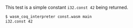 This test is a simple constant `i32.const 42` being returned.

```sh
$ wasm_coq_interpreter const.wasm main
i32.const 42

```
